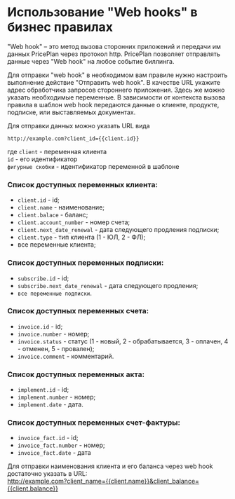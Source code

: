 # Использование "Web hooks" в бизнес правилах

"Web hook" – это метод вызова сторонних приложений и передачи им данных PricePlan через протокол http. PricePlan позволяет отправлять данные через "Web hook" на любое событие биллинга. 

Для отправки "web hook" в необходимом вам правиле нужно настроить выполнение действие "Отправить web hook". В качестве URL укажите адрес обработчика запросов стороннего приложения. Здесь же можно указать необходимые переменные. В зависимости от контекста вызова правила в шаблон web hook передаются данные о клиенте, продукте, подписке, или выставляемых документах.

Для отправки данных можно указать URL вида

```http://example.com?client_id={{client.id}}```

где ```client``` - переменная клиента  
```id``` - его идентификатор  
```фигурные скобки``` - идентификатор переменной в шаблоне


### Список доступных переменных клиента:


 * ```client.id```  - id;
 * ```client.name```  - наименование;
 * ```client.balace```  - баланс;
 * ```client.account_number```  - номер счета;
 * ```client.next_date_renewal```  - дата следующего продления подписки;
 * ```client.type```  - тип клиента (1 - ЮЛ, 2 - ФЛ);
 * все переменные клиента;



### Список доступных переменных подписки:


 * ```subscribe.id```  - id;
 * ```subscribe.next_date_renewal```  - дата следующего продления;
 * ```все переменные подписки```.


### Список доступных переменных счета:


 * ```invoice.id```  - id;
 * ```invoice.number```  - номер;
 * ```invoice.status```  - статус (1 - новый, 2 - обрабатывается, 3 - оплачен, 4 - отменен, 5 - провален);
 * ```invoice.comment```  - комментарий.


### Список доступных переменных акта:


 * ```implement.id```  - id;
 * ```implement.number```  - номер;
 * ```implement.date```  - дата.


### Список доступных переменных счет-фактуры:


 * ```invoice_fact.id```  - id;
 * ```invoice_fact.number```  - номер;
 * ```invoice_fact.date```  - дата  
 
Для отправки наименования клиента и его баланса через web hook достаточно указать в URL:  
http://example.com?client_name={{client.name}}&client_balance={{client.balance}}

